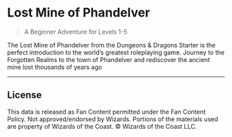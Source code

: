 # Lost Mine of Phandelver

> A Beginner Adventure for Levels 1-5

The Lost Mine of Phandelver from the Dungeons & Dragons Starter is the perfect introduction to the world’s greatest roleplaying game. Journey to the Forgotten Realms to the town of Phandelver and rediscover the ancient mine lost thousands of years ago

---

## License

This data is released as Fan Content permitted under the Fan Content Policy. Not approved/endorsed by Wizards. Portions of the materials used are property of Wizards of the Coast. © Wizards of the Coast LLC.
